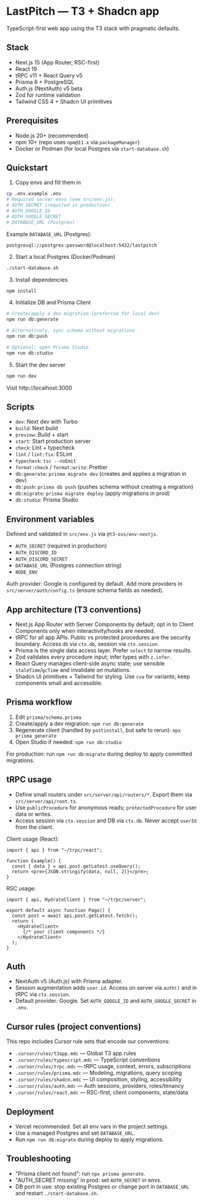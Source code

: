 # LastPitch — T3 + Shadcn app

TypeScript-first web app using the T3 stack with pragmatic defaults.

## Stack

- Next.js 15 (App Router, RSC-first)
- React 19
- tRPC v11 + React Query v5
- Prisma 6 + PostgreSQL
- Auth.js (NextAuth) v5 beta
- Zod for runtime validation
- Tailwind CSS 4 + Shadcn UI primitives

## Prerequisites

- Node.js 20+ (recommended)
- npm 10+ (repo uses `npm@11.x` via `packageManager`)
- Docker or Podman (for local Postgres via `start-database.sh`)

## Quickstart

1) Copy envs and fill them in

```bash
cp .env.example .env
# Required server envs (see src/env.js):
# AUTH_SECRET (required in production)
# AUTH_GOOGLE_ID
# AUTH_GOOGLE_SECRET
# DATABASE_URL (Postgres)
```

Example `DATABASE_URL` (Postgres):

```
postgresql://postgres:password@localhost:5432/lastpitch
```

2) Start a local Postgres (Docker/Podman)

```bash
./start-database.sh
```

3) Install dependencies

```bash
npm install
```

4) Initialize DB and Prisma Client

```bash
# Create/apply a dev migration (preferred for local dev)
npm run db:generate

# Alternatively, sync schema without migrations
npm run db:push

# Optional: open Prisma Studio
npm run db:studio
```

5) Start the dev server

```bash
npm run dev
```

Visit http://localhost:3000

## Scripts

- `dev`: Next dev with Turbo
- `build`: Next build
- `preview`: Build + start
- `start`: Start production server
- `check`: Lint + typecheck
- `lint` / `lint:fix`: ESLint
- `typecheck`: `tsc --noEmit`
- `format:check` / `format:write`: Prettier
- `db:generate`: `prisma migrate dev` (creates and applies a migration in dev)
- `db:push`: `prisma db push` (pushes schema without creating a migration)
- `db:migrate`: `prisma migrate deploy` (apply migrations in prod)
- `db:studio`: Prisma Studio

## Environment variables

Defined and validated in `src/env.js` via `@t3-oss/env-nextjs`.

- `AUTH_SECRET` (required in production)
- `AUTH_DISCORD_ID`
- `AUTH_DISCORD_SECRET`
- `DATABASE_URL` (Postgres connection string)
- `NODE_ENV`

Auth provider: Google is configured by default. Add more providers in `src/server/auth/config.ts` (ensure schema fields as needed).

## App architecture (T3 conventions)

- Next.js App Router with Server Components by default; opt in to Client Components only when interactivity/hooks are needed.
- tRPC for all app APIs. Public vs protected procedures are the security boundary. Access `db` via `ctx.db`, session via `ctx.session`.
- Prisma is the single data access layer. Prefer `select` to narrow results.
- Zod validates every procedure input; infer types with `z.infer`.
- React Query manages client-side async state; use sensible `staleTime`/`gcTime` and invalidate on mutations.
- Shadcn UI primitives + Tailwind for styling. Use `cva` for variants; keep components small and accessible.

## Prisma workflow

1. Edit `prisma/schema.prisma`
2. Create/apply a dev migration: `npm run db:generate`
3. Regenerate client (handled by `postinstall`, but safe to rerun): `npx prisma generate`
4. Open Studio if needed: `npm run db:studio`

For production: run `npm run db:migrate` during deploy to apply committed migrations.

## tRPC usage

- Define small routers under `src/server/api/routers/*`. Export them via `src/server/api/root.ts`.
- Use `publicProcedure` for anonymous reads; `protectedProcedure` for user data or writes.
- Access session via `ctx.session` and DB via `ctx.db`. Never accept `userId` from the client.

Client usage (React):

```tsx
import { api } from "~/trpc/react";

function Example() {
  const { data } = api.post.getLatest.useQuery();
  return <pre>{JSON.stringify(data, null, 2)}</pre>;
}
```

RSC usage:

```tsx
import { api, HydrateClient } from "~/trpc/server";

export default async function Page() {
  const post = await api.post.getLatest.fetch();
  return (
    <HydrateClient>
      {/* your client components */}
    </HydrateClient>
  );
}
```

## Auth

- NextAuth v5 (Auth.js) with Prisma adapter.
- Session augmentation adds `user.id`. Access on server via `auth()` and in tRPC via `ctx.session`.
- Default provider: Google. Set `AUTH_GOOGLE_ID` and `AUTH_GOOGLE_SECRET` in `.env`.

## Cursor rules (project conventions)

This repo includes Cursor rule sets that encode our conventions:

- `.cursor/rules/t3app.mdc` — Global T3 app rules
- `.cursor/rules/typescript.mdc` — TypeScript conventions
- `.cursor/rules/trpc.mdc` — tRPC usage, context, errors, subscriptions
- `.cursor/rules/prisma.mdc` — Modeling, migrations, query scoping
- `.cursor/rules/shadcn.mdc` — UI composition, styling, accessibility
- `.cursor/rules/auth.mdc` — Auth sessions, providers, roles/tenancy
- `.cursor/rules/react.mdc` — RSC-first, client components, state/data

## Deployment

- Vercel recommended. Set all env vars in the project settings.
- Use a managed Postgres and set `DATABASE_URL`.
- Run `npm run db:migrate` during deploy to apply migrations.

## Troubleshooting

- "Prisma client not found": run `npx prisma generate`.
- "AUTH_SECRET missing" in prod: set `AUTH_SECRET` in envs.
- DB port in use: stop existing Postgres or change port in `DATABASE_URL` and restart `./start-database.sh`.
